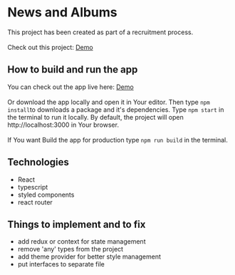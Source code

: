 # News and Albums
This project has been created as part of a recruitment process.<br/><br/>
Check out this project: [Demo](https://macrapacki.github.io/news-albums/)
  
## How to build and run the app 
You can check out the app live here: [Demo](https://macrapacki.github.io/news-albums/)</br></br>
Or download the app locally and open it in Your editor. Then type `npm install`to downloads a package and it's dependencies.  Type `npm start` in the terminal to run it locally.  By default, the project will open http://localhost:3000 in Your browser.</br></br>
If You want Build the app for production type `npm run build` in the terminal.

## Technologies
- React  
- typescript
- styled components
- react router

## Things to implement and to fix
- add redux or context for state management
- remove 'any' types from the project
- add theme provider for better style management
- put interfaces to separate file



